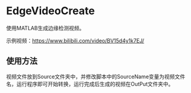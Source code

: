 # EdgeVideoCreate

使用MATLAB生成边缘检测视频。

示例视频：https://www.bilibili.com/video/BV15d4y1k7EJ/

## 使用方法

视频文件放到Source文件夹中，并修改脚本中的SourceName变量为视频文件名，运行程序即可开始转换，运行完成后生成的视频在OutPut文件夹中。